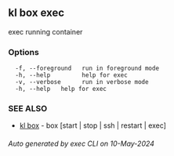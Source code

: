 ## kl box exec

exec running container



### Options

```
  -f, --foreground   run in foreground mode
  -h, --help         help for exec
  -v, --verbose      run in verbose mode
  -h, --help   help for exec
```

### SEE ALSO

* [kl box](kl_box.md)  - box [start | stop | ssh | restart | exec]

###### Auto generated by exec CLI on 10-May-2024
